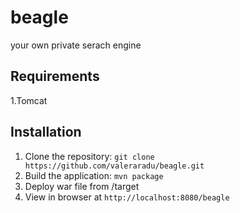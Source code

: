 beagle
======

your own private serach engine

## Requirements

1.Tomcat

## Installation

1. Clone the repository: `git clone https://github.com/valeraradu/beagle.git`
2. Build the application: `mvn package`
3. Deploy war file from /target
4. View in browser at `http://localhost:8080/beagle`
